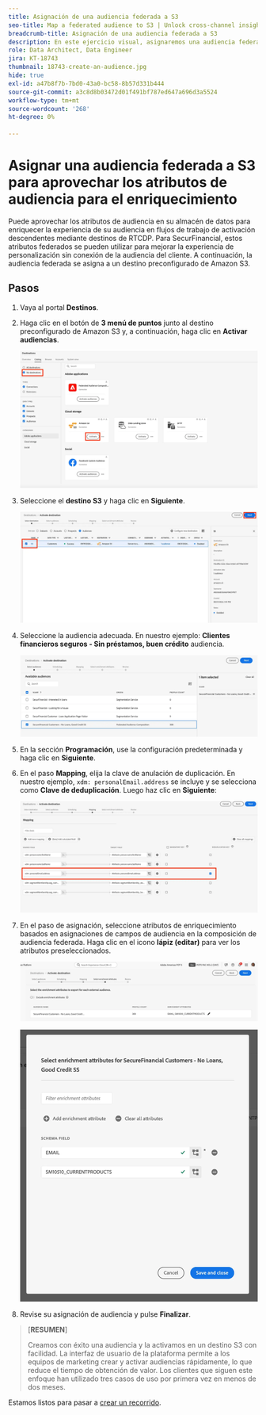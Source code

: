```yaml
---
title: Asignación de una audiencia federada a S3
seo-title: Map a federated audience to S3 | Unlock cross-channel insights with Federated Audience Composition
breadcrumb-title: Asignación de una audiencia federada a S3
description: En este ejercicio visual, asignaremos una audiencia federada a un destino de Real-Time CDP descendente para ofrecer compatibilidad con una experiencia sin conexión personalizada.
role: Data Architect, Data Engineer
jira: KT-18743
thumbnail: 18743-create-an-audience.jpg
hide: true
exl-id: a47b8f7b-7bd0-43a0-bc58-8b57d331b444
source-git-commit: a3c8d8b03472d01f491bf787ed647a696d3a5524
workflow-type: tm+mt
source-wordcount: '268'
ht-degree: 0%

---
```


# Asignar una audiencia federada a S3 para aprovechar los atributos de audiencia para el enriquecimiento

Puede aprovechar los atributos de audiencia en su almacén de datos para enriquecer la experiencia de su audiencia en flujos de trabajo de activación descendentes mediante destinos de RTCDP. Para SecurFinancial, estos atributos federados se pueden utilizar para mejorar la experiencia de personalización sin conexión de la audiencia del cliente. A continuación, la audiencia federada se asigna a un destino preconfigurado de Amazon S3.

## Pasos

1. Vaya al portal **Destinos**.

2. Haga clic en el botón de **3 menú de puntos** junto al destino preconfigurado de Amazon S3 y, a continuación, haga clic en **Activar audiencias**.

   ![activar-audiencias](assets/activate-audiences.png)

3. Seleccione el **destino S3** y haga clic en **Siguiente**.

   ![select-s3-destination](assets/select-s3-destination.png)

4. Seleccione la audiencia adecuada. En nuestro ejemplo: **Clientes financieros seguros - Sin préstamos, buen crédito** audiencia.

   ![select-s3-audience](assets/select-s3-audience.png)

5. En la sección **Programación**, use la configuración predeterminada y haga clic en **Siguiente**.

6. En el paso **Mapping**, elija la clave de anulación de duplicación. En nuestro ejemplo, `xdm: personalEmail.address` se incluye y se selecciona como **Clave de deduplicación**. Luego haz clic en **Siguiente**:

   ![clave de anulación de duplicación](assets/deduplication-key.png)

7. En el paso de asignación, seleccione atributos de enriquecimiento basados en asignaciones de campos de audiencia en la composición de audiencia federada. Haga clic en el icono **lápiz (editar)** para ver los atributos preseleccionados.

   ![edit-attributes](assets/edit-attributes.png)

   ![atributos-finales](assets/final-attribution.png)

8. Revise su asignación de audiencia y pulse **Finalizar**.

>[**RESUMEN**]
>
> Creamos con éxito una audiencia y la activamos en un destino S3 con facilidad. La interfaz de usuario de la plataforma permite a los equipos de marketing crear y activar audiencias rápidamente, lo que reduce el tiempo de obtención de valor. Los clientes que siguen este enfoque han utilizado tres casos de uso por primera vez en menos de dos meses.

Estamos listos para pasar a [crear un recorrido](build-journey-federated-audience.md).
